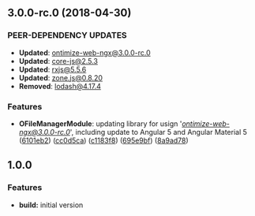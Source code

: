 ## 3.0.0-rc.0 (2018-04-30)

### PEER-DEPENDENCY UPDATES ###
* **Updated**:  ontimize-web-ngx@3.0.0-rc.0
* **Updated**:  core-js@2.5.3
* **Updated**:  rxjs@5.5.6
* **Updated**:  zone.js@0.8.20
* **Removed**:  lodash@4.17.4


### Features
* **OFileManagerModule**: updating library for usign '*ontimize-web-ngx@3.0.0-rc.0*', including update to Angular 5 and Angular Material 5 ([6101eb2](https://github.com/OntimizeWeb/ontimize-web-ngx-charts/commit/6101eb2)) ([cc0d5ca](https://github.com/OntimizeWeb/ontimize-web-ngx-charts/commit/cc0d5ca)) ([c1183f8](https://github.com/OntimizeWeb/ontimize-web-ngx-charts/commit/c1183f8)) ([695e9bf](https://github.com/OntimizeWeb/ontimize-web-ngx-charts/commit/695e9bf)) ([8a9ad78](https://github.com/OntimizeWeb/ontimize-web-ngx-charts/commit/8a9ad78))

## 1.0.0

### Features

* **build:** initial version
